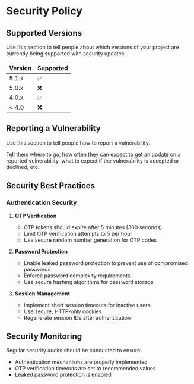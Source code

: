 
# Security Policy

## Supported Versions

Use this section to tell people about which versions of your project are
currently being supported with security updates.

| Version | Supported          |
| ------- | ------------------ |
| 5.1.x   | :white_check_mark: |
| 5.0.x   | :x:                |
| 4.0.x   | :white_check_mark: |
| < 4.0   | :x:                |

## Reporting a Vulnerability

Use this section to tell people how to report a vulnerability.

Tell them where to go, how often they can expect to get an update on a
reported vulnerability, what to expect if the vulnerability is accepted or
declined, etc.

## Security Best Practices

### Authentication Security

1. **OTP Verification**
   - OTP tokens should expire after 5 minutes (300 seconds)
   - Limit OTP verification attempts to 5 per hour
   - Use secure random number generation for OTP codes

2. **Password Protection**
   - Enable leaked password protection to prevent use of compromised passwords
   - Enforce password complexity requirements
   - Use secure hashing algorithms for password storage

3. **Session Management**
   - Implement short session timeouts for inactive users
   - Use secure, HTTP-only cookies
   - Regenerate session IDs after authentication

## Security Monitoring

Regular security audits should be conducted to ensure:
- Authentication mechanisms are properly implemented
- OTP verification timeouts are set to recommended values
- Leaked password protection is enabled
